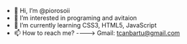 - 👋 Hi, I’m @piorosoii
- 👀 I’m interested in programing and avitaion
- 🌱 I’m currently learning CSS3, HTML5, JavaScript 
- 📫 How to reach me? ----> Gmail: tcanbartu@gmail.com

<!---
piorosoii/piorosoii is a ✨ special ✨ repository because its `README.md` (this file) appears on your GitHub profile.
You can click the Preview link to take a look at your changes.
--->
